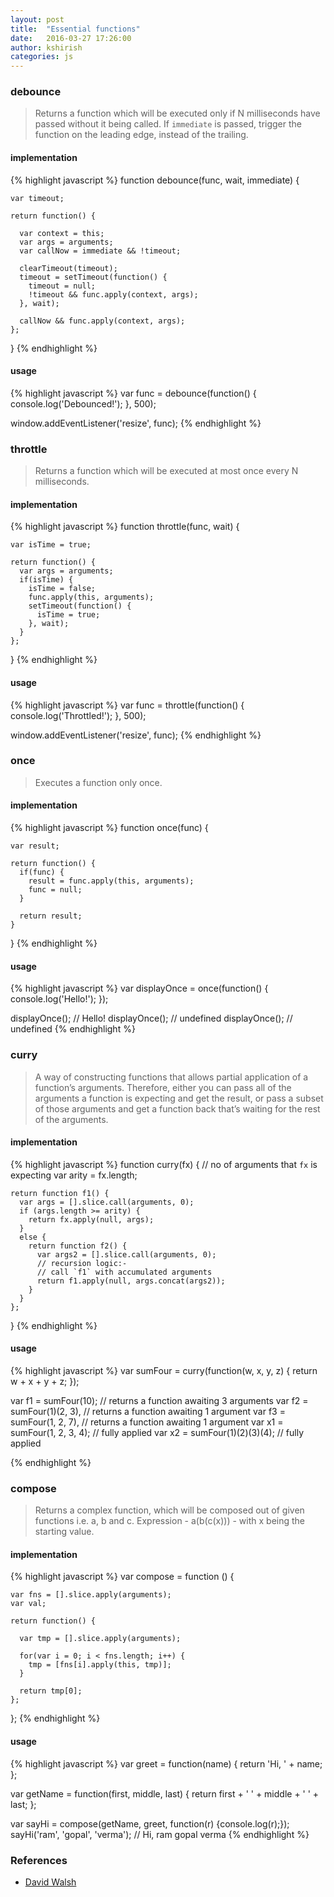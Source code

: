 ```yaml
---
layout: post
title:  "Essential functions"
date:   2016-03-27 17:26:00
author: kshirish
categories: js
---
```



### debounce
> Returns a function which will be executed only if N milliseconds have passed without it being called. If `immediate` is passed, trigger the function on the leading edge, instead of the trailing.
> 

#### implementation
{% highlight javascript %}
  function debounce(func, wait, immediate) {
    
    var timeout;
    
    return function() {
      
      var context = this;
      var args = arguments;
      var callNow = immediate && !timeout;

      clearTimeout(timeout);
      timeout = setTimeout(function() {
        timeout = null;
        !timeout && func.apply(context, args);          
      }, wait);

      callNow && func.apply(context, args);          
    };
  }
{% endhighlight %}

#### usage
{% highlight javascript %}
  var func = debounce(function() {
    console.log('Debounced!');
  }, 500);

  window.addEventListener('resize', func);
{% endhighlight %}

### throttle
> Returns a function which will be executed at most once every N milliseconds.

#### implementation
{% highlight javascript %}
  function throttle(func, wait) {
    
    var isTime = true;
    
    return function() {
      var args = arguments;
      if(isTime) {
        isTime = false;
        func.apply(this, arguments);
        setTimeout(function() {
          isTime = true;
        }, wait);
      }
    };
  }
{% endhighlight %}

#### usage
{% highlight javascript %}
  var func = throttle(function() {
    console.log('Throttled!');
  }, 500);

  window.addEventListener('resize', func);
{% endhighlight %}

### once
> Executes a function only once.

#### implementation
{% highlight javascript %}
  function once(func) {
    
    var result;
    
    return function() {
      if(func) {
        result = func.apply(this, arguments);
        func = null;
      }

      return result;
    }
  }
{% endhighlight %}

#### usage
{% highlight javascript %}
  var displayOnce = once(function() {
    console.log('Hello!');
  });

  displayOnce();  // Hello!
  displayOnce();  // undefined
  displayOnce();  // undefined
{% endhighlight %}

### curry
> A way of constructing functions that allows partial application of a function’s arguments. Therefore, either you can pass all of the arguments a function is expecting and get the result, or pass a subset of those arguments and get a function back that’s waiting for the rest of the arguments.

#### implementation
{% highlight javascript %}
  function curry(fx) {
    // no of arguments that `fx` is expecting
    var arity = fx.length;

    return function f1() {
      var args = [].slice.call(arguments, 0);
      if (args.length >= arity) {
        return fx.apply(null, args);
      }
      else {
        return function f2() {
          var args2 = [].slice.call(arguments, 0);
          // recursion logic:-
          // call `f1` with accumulated arguments
          return f1.apply(null, args.concat(args2)); 
        }
      }
    };
  }
{% endhighlight %}

#### usage
{% highlight javascript %}
  var sumFour = curry(function(w, x, y, z) {
    return w + x + y + z;
  });
 
  var f1 = sumFour(10);         // returns a function awaiting 3 arguments
  var f2 = sumFour(1)(2, 3),    // returns a function awaiting 1 argument
  var f3 = sumFour(1, 2, 7),    // returns a function awaiting 1 argument
  var x1 = sumFour(1, 2, 3, 4); // fully applied
  var x2 = sumFour(1)(2)(3)(4); // fully applied

{% endhighlight %}

### compose
> Returns a complex function, which will be composed out of given functions i.e. a, b and c. 
> Expression - a(b(c(x))) - with x being the starting value. 
> 

#### implementation
{% highlight javascript %}
  var compose = function () {

    var fns = [].slice.apply(arguments);
    var val;  

    return function() {

      var tmp = [].slice.apply(arguments);

      for(var i = 0; i < fns.length; i++) {
        tmp = [fns[i].apply(this, tmp)];
      }

      return tmp[0];
    };
  };
{% endhighlight %}

#### usage
{% highlight javascript %}
  var greet = function(name) {
    return 'Hi, ' + name;
  };

  var getName = function(first, middle, last) {
    return first + ' ' + middle + ' ' + last;
  };

  var sayHi = compose(getName, greet, function(r) {console.log(r);});
  sayHi('ram', 'gopal', 'verma');   // Hi, ram gopal verma
{% endhighlight %}

### References
- [David Walsh](https://davidwalsh.name/essential-javascript-functions)





